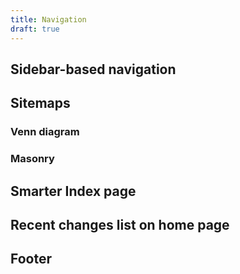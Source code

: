 ```yaml
---
title: Navigation
draft: true
---
```


## Sidebar-based navigation

## Sitemaps 

### Venn diagram

### Masonry

## Smarter Index page

## Recent changes list on home page

## Footer